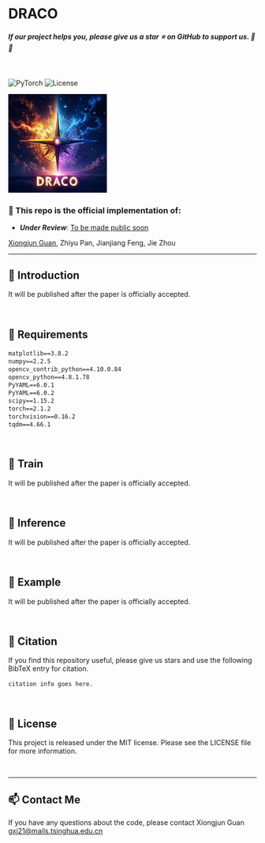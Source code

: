 <!--
 * @Description:
 * @Author: Xiongjun Guan
 * @Date: 2025-04-28
 * @version: 0.0.1
-->




# DRACO 

<h5 align="left"> If our project helps you, please give us a star ⭐ on GitHub to support us. 🙏🙏 </h2>

<br>


<img alt="PyTorch" height="25" src="https://img.shields.io/badge/PyTorch-%23EE4C2C.svg?&style=for-the-badge&logo=PyTorch&logoColor=white" /> <img alt="License" height="25" src="https://img.shields.io/badge/License-MIT-yellow" />

<p align="LEFT" >
<a><img src="img/cover.png" alt="DRACO" width="200"></a>
</p>


### :speech_balloon: This repo is the official implementation of:

- **_Under Review_**: [To be made public soon]()

[Xiongjun Guan](https://xiongjunguan.github.io/), Zhiyu Pan, Jianjiang Feng, Jie Zhou



---

## :art: Introduction

It will be published after the paper is officially accepted.

<br>

## :wrench: Requirements

```text
matplotlib==3.8.2
numpy==2.2.5
opencv_contrib_python==4.10.0.84
opencv_python==4.8.1.78
PyYAML==6.0.1
PyYAML==6.0.2
scipy==1.15.2
torch==2.1.2
torchvision==0.16.2
tqdm==4.66.1
```

<br>

## :train: Train

It will be published after the paper is officially accepted.

<br>

## :rocket: Inference

It will be published after the paper is officially accepted.

<br>

## :moyai: Example

It will be published after the paper is officially accepted.

<br>

## :bookmark_tabs: Citation

If you find this repository useful, please give us stars and use the following BibTeX entry for citation.

```
citation info goes here.
```

<br>

## :triangular_flag_on_post: License

This project is released under the MIT license. Please see the LICENSE file for more information.

<br>

---

## :mailbox: Contact Me

If you have any questions about the code, please contact Xiongjun
Guan gxj21@mails.tsinghua.edu.cn
